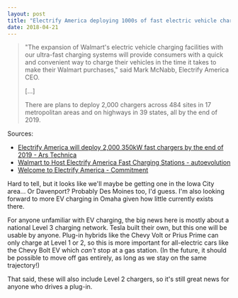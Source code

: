 ```yaml
---
layout: post
title: "Electrify America deploying 1000s of fast electric vehicle chargers by end of 2019, many at Walmarts"
date: 2018-04-21
---
```


> "The expansion of Walmart's electric vehicle charging facilities with our ultra-fast charging systems will provide consumers with a quick and convenient way to charge their vehicles in the time it takes to make their Walmart purchases," said Mark McNabb, Electrify America CEO.
>
> [...]
>
> There are plans to deploy 2,000 chargers across 484 sites in 17 metropolitan areas and on highways in 39 states, all by the end of 2019.

Sources:

- [Electrify America will deploy 2,000 350kW fast chargers by the end of 2019 - Ars Technica](https://arstechnica.com/cars/2018/04/electrify-america-will-deploy-2000-350kw-fast-chargers-by-the-end-of-2019/)
- [Walmart to Host Electrify America Fast Charging Stations - autoevolution](https://www.autoevolution.com/news/walmart-to-host-electrify-america-fast-charging-stations-125086.html)
- [Welcome to Electrify America - Commitment](https://www.electrifyamerica.com/our-plan)

Hard to tell, but it looks like we'll maybe be getting one in the Iowa City area... Or Davenport? Probably Des Moines too, I'd guess. I'm also looking forward to more EV charging in Omaha given how little currently exists there.

For anyone unfamiliar with EV charging, the big news here is mostly about a national Level 3 charging network. Tesla built their own, but this one will be usable by anyone. Plug-in hybrids like the Chevy Volt or Prius Prime can only charge at Level 1 or 2, so this is more important for all-electric cars like the Chevy Bolt EV which _can't_ stop at a gas station. (In the future, it should be possible to move off gas entirely, as long as we stay on the same trajectory!)

That said, these will also include Level 2 chargers, so it's still great news for anyone who drives a plug-in.
